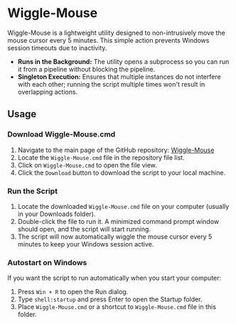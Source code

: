 # Wiggle-Mouse

Wiggle-Mouse is a lightweight utility designed to non-intrusively move the mouse cursor every 5 minutes. This simple action prevents Windows session timeouts due to inactivity.

- **Runs in the Background:** The utility opens a subprocess so you can run it from a pipeline without blocking the pipeline.
- **Singleton Execution:** Ensures that multiple instances do not interfere with each other; running the script multiple times won't result in overlapping actions.

## Usage

### Download Wiggle-Mouse.cmd
1. Navigate to the main page of the GitHub repository: [Wiggle-Mouse](https://github.com/AutoActuary/Wiggle-Mouse)
2. Locate the `Wiggle-Mouse.cmd` file in the repository file list.
3. Click on `Wiggle-Mouse.cmd` to open the file view.
4. Click the `Download` button to download the script to your local machine.

### Run the Script
1. Locate the downloaded `Wiggle-Mouse.cmd` file on your computer (usually in your Downloads folder).
2. Double-click the file to run it. A minimized command prompt window should open, and the script will start running.
3. The script will now automatically wiggle the mouse cursor every 5 minutes to keep your Windows session active.

### Autostart on Windows
If you want the script to run automatically when you start your computer:
1. Press `Win + R` to open the Run dialog.
2. Type `shell:startup` and press Enter to open the Startup folder.
3. Place `Wiggle-Mouse.cmd` or a shortcut to `Wiggle-Mouse.cmd` file in this folder.
